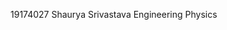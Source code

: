 19174027
Shaurya Srivastava
Engineering Physics

<!--stackedit_data:
eyJoaXN0b3J5IjpbLTM0NjUwMjAyOCwxNDQ1NTY2NDA2XX0=
-->